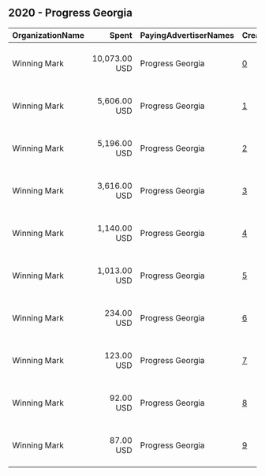 ## 2020 - Progress Georgia 
|OrganizationName|Spent|PayingAdvertiserNames|CreativeUrls|Impressions|Genders|AgeBrackets|CountryCodes|BillingAddresses|CandidateBallotInformation|
|:---|---:|:---|:---|---:|:---|:---|:---|:---|:---|
|Winning Mark|10,073.00 USD|Progress Georgia|[0](https://www.snap.com/political-ads/asset/0a9e8f3b4988ba5617c2c654df00ec370fa77883488b3370a0cbb30cd2466faf?mediaType=mp4)|1,266,090||18+|united states|"1220 SW Morrison St Suite 910,,Portland ,97205,US"||
|Winning Mark|5,606.00 USD|Progress Georgia|[1](https://www.snap.com/political-ads/asset/64bcbc955733911b51fdcf777c0770f94e0f854bd9987169d368686887270fcc?mediaType=mp4)|721,398||18+|united states|"1220 SW Morrison St Suite 910,,Portland ,97205,US"||
|Winning Mark|5,196.00 USD|Progress Georgia|[2](https://www.snap.com/political-ads/asset/0a9e8f3b4988ba5617c2c654df00ec370fa77883488b3370a0cbb30cd2466faf?mediaType=mp4)|681,279||18+|united states|"1220 SW Morrison St Suite 910,,Portland ,97205,US"||
|Winning Mark|3,616.00 USD|Progress Georgia|[3](https://www.snap.com/political-ads/asset/64bcbc955733911b51fdcf777c0770f94e0f854bd9987169d368686887270fcc?mediaType=mp4)|385,781||18+|united states|"1220 SW Morrison St Suite 910,,Portland ,97205,US"||
|Winning Mark|1,140.00 USD|Progress Georgia|[4](https://www.snap.com/political-ads/asset/0a9e8f3b4988ba5617c2c654df00ec370fa77883488b3370a0cbb30cd2466faf?mediaType=mp4)|129,400||18+|united states|"1220 SW Morrison St Suite 910,,Portland ,97205,US"||
|Winning Mark|1,013.00 USD|Progress Georgia|[5](https://www.snap.com/political-ads/asset/0a9e8f3b4988ba5617c2c654df00ec370fa77883488b3370a0cbb30cd2466faf?mediaType=mp4)|109,100||18+|united states|"1220 SW Morrison St Suite 910,,Portland ,97205,US"||
|Winning Mark|234.00 USD|Progress Georgia|[6](https://www.snap.com/political-ads/asset/0a9e8f3b4988ba5617c2c654df00ec370fa77883488b3370a0cbb30cd2466faf?mediaType=mp4)|25,570||18+|united states|"1220 SW Morrison St Suite 910,,Portland ,97205,US"||
|Winning Mark|123.00 USD|Progress Georgia|[7](https://www.snap.com/political-ads/asset/0a9e8f3b4988ba5617c2c654df00ec370fa77883488b3370a0cbb30cd2466faf?mediaType=mp4)|13,758||18+|united states|"1220 SW Morrison St Suite 910,,Portland ,97205,US"||
|Winning Mark|92.00 USD|Progress Georgia|[8](https://www.snap.com/political-ads/asset/64bcbc955733911b51fdcf777c0770f94e0f854bd9987169d368686887270fcc?mediaType=mp4)|10,471||18+|united states|"1220 SW Morrison St Suite 910,,Portland ,97205,US"||
|Winning Mark|87.00 USD|Progress Georgia|[9](https://www.snap.com/political-ads/asset/0a9e8f3b4988ba5617c2c654df00ec370fa77883488b3370a0cbb30cd2466faf?mediaType=mp4)|9,896||18+|united states|"1220 SW Morrison St Suite 910,,Portland ,97205,US"||
